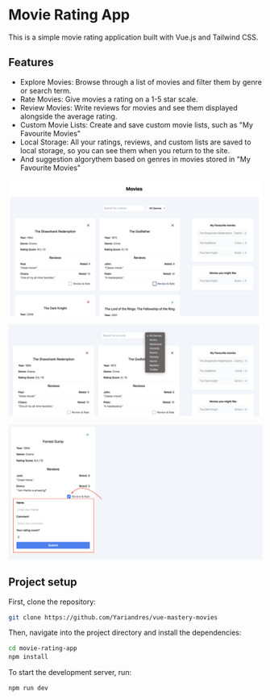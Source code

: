 # Movie Rating App

This is a simple movie rating application built with Vue.js and Tailwind CSS.

## Features

- Explore Movies: Browse through a list of movies and filter them by genre or search term.
- Rate Movies: Give movies a rating on a 1-5 star scale.
- Review Movies: Write reviews for movies and see them displayed alongside the average rating.
- Custom Movie Lists: Create and save custom movie lists, such as "My Favourite Movies"
- Local Storage: All your ratings, reviews, and custom lists are saved to local storage, so you can see them when you return to the site.
- And suggestion algorythem based on genres in movies stored in "My Favourite Movies"

![Alt text](image.png)

![Alt text](image-2.png)

![Alt text](image-1.png)

## Project setup

First, clone the repository:

```bash
git clone https://github.com/Yariandres/vue-mastery-movies
```

Then, navigate into the project directory and install the dependencies:

```bash
cd movie-rating-app
npm install
```

To start the development server, run:

```bash
npm run dev
```
